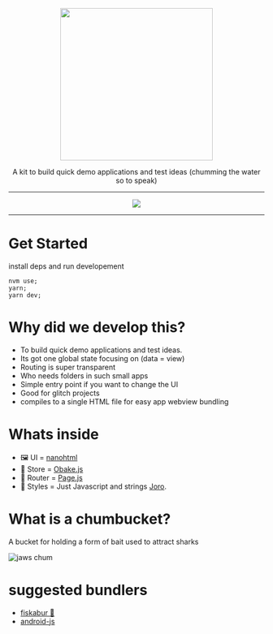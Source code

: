 <p align="center"><img width="300px" src=".readme/logo.png" />
</p>
<p align="center">A kit to build quick demo applications and test ideas (chumming the water so to speak)</p>
<hr>
<p align="center">
<a href="https://opensource.org/licenses/MIT">
  <img src="https://img.shields.io/badge/License-MIT-yellow.svg" />
</a>
</p>

---

# Get Started

install deps and run developement

```
nvm use;
yarn;
yarn dev;
```

# Why did we develop this?

- To build quick demo applications and test ideas.
- Its got one global state focusing on (data = view)
- Routing is super transparent
- Who needs folders in such small apps
- Simple entry point if you want to change the UI
- Good for glitch projects
- compiles to a single HTML file for easy app webview bundling

# Whats inside

- 🖼️ UI = [nanohtml](https://github.com/choojs/nanohtml)
- 🍖 Store = [Obake.js](https://github.com/stagfoo/obake)
- 🦴 Router = [Page.js](https://visionmedia.github.io/page.js/)
- 🍹 Styles = Just Javascript and strings [Joro](https://github.com/stagfoo/joro).


# What is a chumbucket?

A bucket for holding a form of bait used to attract sharks

![jaws chum](https://thumbs.gfycat.com/ForkedAptFurseal-small.gif)

# suggested bundlers
- [fiskabur 🐡](https://github.com/stagfoo/fiskabur)
- [android-js](https://android-js.github.io/)
